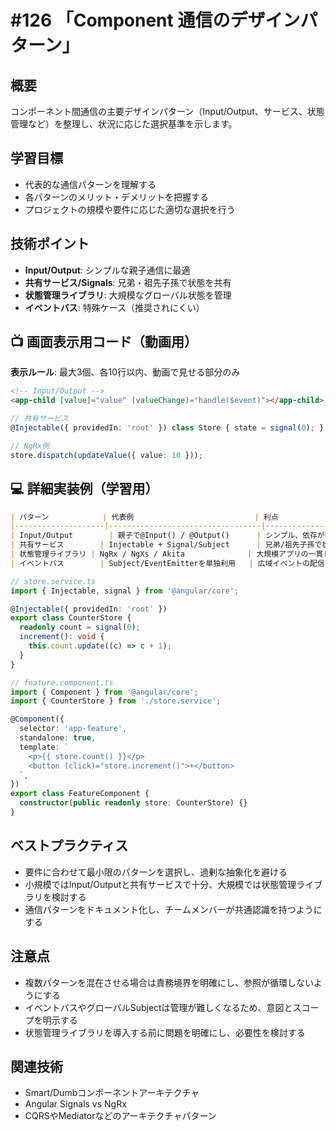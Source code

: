 # #126 「Component 通信のデザインパターン」

## 概要
コンポーネント間通信の主要デザインパターン（Input/Output、サービス、状態管理など）を整理し、状況に応じた選択基準を示します。

## 学習目標
- 代表的な通信パターンを理解する
- 各パターンのメリット・デメリットを把握する
- プロジェクトの規模や要件に応じた適切な選択を行う

## 技術ポイント
- **Input/Output**: シンプルな親子通信に最適
- **共有サービス/Signals**: 兄弟・祖先子孫で状態を共有
- **状態管理ライブラリ**: 大規模なグローバル状態を管理
- **イベントバス**: 特殊ケース（推奨されにくい）

## 📺 画面表示用コード（動画用）
**表示ルール**: 最大3個、各10行以内、動画で見せる部分のみ

```html
<!-- Input/Output -->
<app-child [value]="value" (valueChange)="handle($event)"></app-child>
```

```typescript
// 共有サービス
@Injectable({ providedIn: 'root' }) class Store { state = signal(0); }
```

```typescript
// NgRx例
store.dispatch(updateValue({ value: 10 }));
```

## 💻 詳細実装例（学習用）
```markdown
| パターン            | 代表例                           | 利点                                   | 注意点                                  |
|--------------------|----------------------------------|----------------------------------------|------------------------------------------|
| Input/Output        | 親子で@Input() / @Output()      | シンプル、依存が明確                   | 深い階層ではドリリングが発生            |
| 共有サービス        | Injectable + Signal/Subject      | 兄弟/祖先子孫で状態を共有              | スコープ管理が必要                      |
| 状態管理ライブラリ | NgRx / NgXs / Akita              | 大規模アプリの一貫した状態管理         | 初期コストが高い、ボイラープレート増   |
| イベントバス        | Subject/EventEmitterを単独利用   | 広域イベントの配信                     | 構造が不透明になりやすく推奨されない   |
```

```typescript
// store.service.ts
import { Injectable, signal } from '@angular/core';

@Injectable({ providedIn: 'root' })
export class CounterStore {
  readonly count = signal(0);
  increment(): void {
    this.count.update((c) => c + 1);
  }
}
```

```typescript
// feature.component.ts
import { Component } from '@angular/core';
import { CounterStore } from './store.service';

@Component({
  selector: 'app-feature',
  standalone: true,
  template: `
    <p>{{ store.count() }}</p>
    <button (click)="store.increment()">+</button>
  `,
})
export class FeatureComponent {
  constructor(public readonly store: CounterStore) {}
}
```

## ベストプラクティス
- 要件に合わせて最小限のパターンを選択し、過剰な抽象化を避ける
- 小規模ではInput/Outputと共有サービスで十分、大規模では状態管理ライブラリを検討する
- 通信パターンをドキュメント化し、チームメンバーが共通認識を持つようにする

## 注意点
- 複数パターンを混在させる場合は責務境界を明確にし、参照が循環しないようにする
- イベントバスやグローバルSubjectは管理が難しくなるため、意図とスコープを明示する
- 状態管理ライブラリを導入する前に問題を明確にし、必要性を検討する

## 関連技術
- Smart/Dumbコンポーネントアーキテクチャ
- Angular Signals vs NgRx
- CQRSやMediatorなどのアーキテクチャパターン
